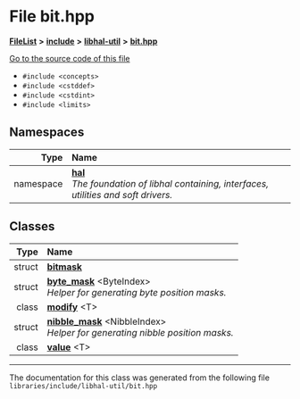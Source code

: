 

# File bit.hpp



[**FileList**](files.md) **>** [**include**](dir_cba0faac6e93618a6e2539705915bd70.md) **>** [**libhal-util**](dir_5e94bd3e75b6b11eff60149e0bc5664b.md) **>** [**bit.hpp**](bit_8hpp.md)

[Go to the source code of this file](bit_8hpp_source.md)



* `#include <concepts>`
* `#include <cstddef>`
* `#include <cstdint>`
* `#include <limits>`













## Namespaces

| Type | Name |
| ---: | :--- |
| namespace | [**hal**](namespacehal.md) <br>_The foundation of libhal containing, interfaces, utilities and soft drivers._  |


## Classes

| Type | Name |
| ---: | :--- |
| struct | [**bitmask**](structhal_1_1bitmask.md) <br> |
| struct | [**byte\_mask**](structhal_1_1byte__mask.md) &lt;ByteIndex&gt;<br>_Helper for generating byte position masks._  |
| class | [**modify**](classhal_1_1modify.md) &lt;T&gt;<br> |
| struct | [**nibble\_mask**](structhal_1_1nibble__mask.md) &lt;NibbleIndex&gt;<br>_Helper for generating nibble position masks._  |
| class | [**value**](classhal_1_1value.md) &lt;T&gt;<br> |



















































------------------------------
The documentation for this class was generated from the following file `libraries/include/libhal-util/bit.hpp`

